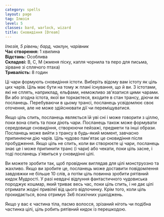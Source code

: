 ```yaml
---
category: spells
layout: page
tag: Ілюзія
level: 5
classes: bard, warlock, wizard
title: Сновидіння [Dream]
---
```


_Ілюзія, 5 рівень; бард, чаклун, чарівник_     
**Час створення:** 1 хвилина    
**Відстань:** Особлива    
**Складові:** В, С, М (жменя піску, капля чорнила та перо для письма, зірване зі сплячого птаха)    
**Тривалість:** 8 годин    

Ці чари формують сновидіння істоти. Виберіть відому вам істоту як ціль цих чарів. Ціль має бути на тому ж плані існування, що й ви. З істотами, які не сплять, наприклад, ельфами, неможливо зв'язатися цими чарами. Ви або згодна істота, якої ви торкаєтеся, входите в стан трансу, діючи як посланець. Перебуваючи в цьому трансі, посланець усвідомлює своє оточення, але не може здійснювати дії чи переміщуватися.    

Якщо ціль спить, посланець являється їй уві сні і може говорити з ціллю, поки вона спить та поки діють чари. Посланець також може формувати середовище сновидіння, створюючи пейзажі, предмети та інші образи. Посланець може вийти з трансу в будь-який момент, завчасно припиняючи дію чарів. Ціль чудово пам'ятає це сновидіння після пробудження. Якщо ціль не спить, коли ви створюєте ці чари, посланець знає це і може припинити транс (і чари) або чекати, поки ціль засне, і тоді посланець з'явиться у сновидінні цілі.    

Ви можете зробити так, щоб провідник виглядав для цілі монструозно та жахливо. Якщо ви зробите це, посланець може доставити повідомлення завдовжки не більше 10 слів, а потім ціль повинна зробити рятівний кидок Мудрості. У разі невдачі відлуння фантастичного чудовиська породжує кошмар, який триває весь час, поки ціль спить, і не дає цілі отримати жодні привілеї від цього відпочинку. Крім того, коли ціль прокидається, вона отримує 3к6 психічних ушкоджень.    

Якщо у вас є частина тіла, пасмо волосся, зрізаний ніготь чи подібна частинка цілі, ціль робить рятівний кидок із перешкодою.
